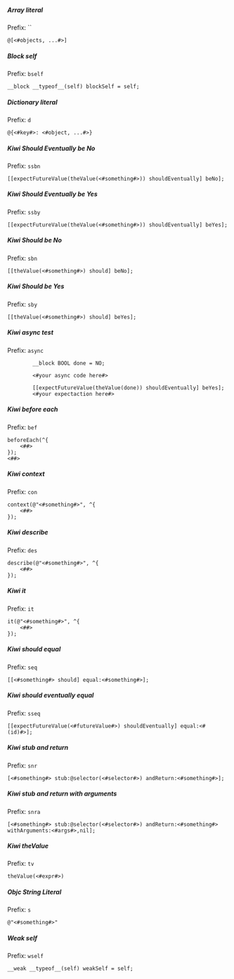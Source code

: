 ##### Array literal
Prefix: ``
```objc
@[<#objects, ...#>]
```
##### Block self
Prefix: `bself`
```objc
__block __typeof__(self) blockSelf = self;
```
##### Dictionary literal
Prefix: `d`
```objc
@{<#key#>: <#object, ...#>}
```
##### Kiwi Should Eventually be No
Prefix: `ssbn`
```objc
[[expectFutureValue(theValue(<#something#>)) shouldEventually] beNo];
```
##### Kiwi Should Eventually be Yes
Prefix: `ssby`
```objc
[[expectFutureValue(theValue(<#something#>)) shouldEventually] beYes];
```
##### Kiwi Should be No
Prefix: `sbn`
```objc
[[theValue(<#something#>) should] beNo];
```
##### Kiwi Should be Yes
Prefix: `sby`
```objc
[[theValue(<#something#>) should] beYes];
```
##### Kiwi async test
Prefix: `async`
```objc
        __block BOOL done = NO;

        <#your async code here#>

        [[expectFutureValue(theValue(done)) shouldEventually] beYes];
        <#your expectaction here#>
```
##### Kiwi before each
Prefix: `bef`
```objc
beforeEach(^{
    <##>
});
<##>
```
##### Kiwi context
Prefix: `con`
```objc
context(@"<#something#>", ^{
    <##>
});
```
##### Kiwi describe
Prefix: `des`
```objc
describe(@"<#something#>", ^{
    <##>
});
```
##### Kiwi it
Prefix: `it`
```objc
it(@"<#something#>", ^{
    <##>
});
```
##### Kiwi should equal
Prefix: `seq`
```objc
[[<#something#> should] equal:<#something#>];
```
##### Kiwi should eventually equal
Prefix: `sseq`
```objc
[[expectFutureValue(<#futureValue#>) shouldEventually] equal:<#(id)#>];
```
##### Kiwi stub and return
Prefix: `snr`
```objc
[<#something#> stub:@selector(<#selector#>) andReturn:<#something#>];
```
##### Kiwi stub and return with arguments
Prefix: `snra`
```objc
[<#something#> stub:@selector(<#selector#>) andReturn:<#something#> withArguments:<#args#>,nil];
```
##### Kiwi theValue
Prefix: `tv`
```objc
theValue(<#expr#>)
```
##### Objc String Literal
Prefix: `s`
```objc
@"<#something#>"
```
##### Weak self
Prefix: `wself`
```objc
__weak __typeof__(self) weakSelf = self;
```
